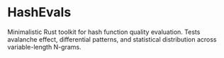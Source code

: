 # HashEvals

Minimalistic Rust toolkit for hash function quality evaluation.
Tests avalanche effect, differential patterns, and statistical distribution across variable-length N-grams.

